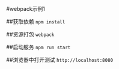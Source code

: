 #webpack示例1

##获取依赖
`npm install`

##资源打包
`webpack`  

##启动服务
`npm run start`

##浏览器中打开测试
`http://localhost:8080`